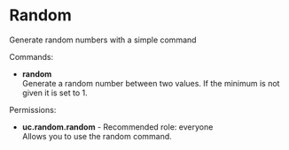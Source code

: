 Random
====
Generate random numbers with a simple command

Commands: <br>
* **random**<br>Generate a random number between two values. If the minimum is not given it is set to 1.

Permissions: <br>
* **uc.random.random** - Recommended role: everyone<br>Allows you to use the random command.
